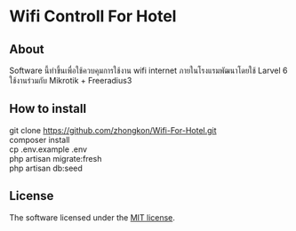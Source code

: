 <p align="center"><h1>Wifi Controll For Hotel</h1></p>

## About 

Software นี้ทำขึ้นเพื่อใช้ควบคุมการใช้งาน wifi internet ภายในโรงแรมพัฒนาโดยใช้ Larvel 6 ใช้งานร่วมกับ Mikrotik + Freeradius3

## How to install

 git clone https://github.com/zhongkon/Wifi-For-Hotel.git</br>
composer install</br>
cp .env.example .env</br>
php artisan  migrate:fresh</br>
php artisan db:seed


## License

The software licensed under the [MIT license](https://opensource.org/licenses/MIT).
